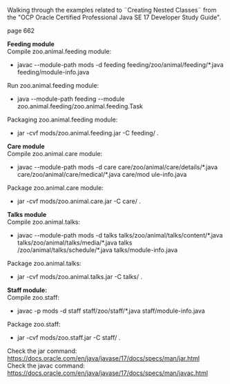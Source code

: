 Walking through the examples related to ¨Creating Nested Classes¨ from the "OCP Oracle Certified Professional Java SE 17 Developer Study Guide".

page 662

**Feeding module**\
Compile zoo.animal.feeding module: 
- javac --module-path mods -d feeding feeding/zoo/animal/feeding/*.java feeding/module-info.java

Run zoo.animal.feeding module:
- java --module-path feeding --module zoo.animal.feeding/zoo.animal.feeding.Task

Packaging zoo.animal.feeding module:
- jar -cvf mods/zoo.animal.feeding.jar -C feeding/ .

**Care module**\
Compile zoo.animal.care module:
- javac --module-path mods -d care care/zoo/animal/care/details/\*.java care/zoo/animal/care/medical/\*.java care/mod
  ule-info.java

Package zoo.animal.care module:
-  jar -cvf mods/zoo.animal.care.jar -C care/ .

**Talks module** \
Compile zoo.animal.talks:
- javac --module-path mods -d talks talks/zoo/animal/talks/content/\*.java talks/zoo/animal/talks/media/\*.java talks
  /zoo/animal/talks/schedule/*.java talks/module-info.java

Package zoo.animal.talks:
- jar -cvf mods/zoo.animal.talks.jar -C talks/ .

**Staff module:**\
Compile zoo.staff:
- javac -p mods -d staff staff/zoo/staff/*.java staff/module-info.java

Package zoo.staff:
-  jar -cvf mods/zoo.staff.jar -C staff/ .


Check the jar command: https://docs.oracle.com/en/java/javase/17/docs/specs/man/jar.html \
Check the javac command: https://docs.oracle.com/en/java/javase/17/docs/specs/man/javac.html